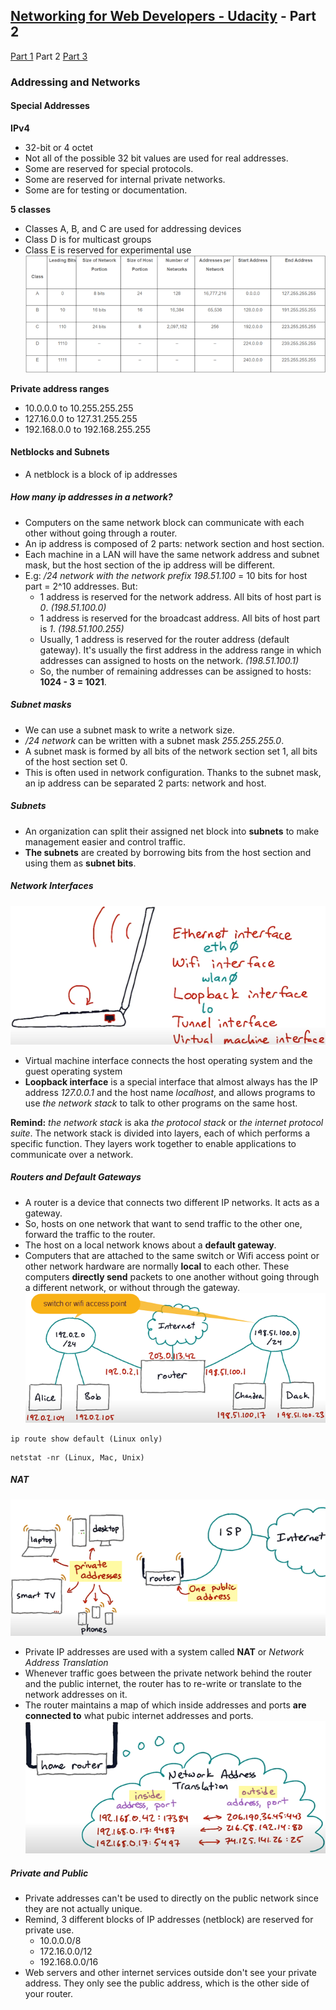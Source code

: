 ## [Networking for Web Developers - Udacity](https://www.udacity.com/course/networking-for-web-developers--ud256) - Part 2

[Part 1](/Networking-for-Web-Developer-Part1.md) Part 2 [Part 3](./Networking-for-Web-Developer-Part3.md)
### Addressing and Networks
#### Special Addresses
**IPv4**
- 32-bit or 4 octet
- Not all of the possible 32 bit values are used for real addresses.
- Some are reserved for special protocols.
- Some are reserved for internal private networks.
- Some are for testing or documentation.

**5 classes**
- Classes A, B, and C are used for addressing devices
- Class D is for multicast groups
- Class E is reserved for experimental use
![IPv4 classes{caption=Source: howtonetwork.org}](../imgs/basic/ipv4_classes.png)

**Private address ranges**
- 10.0.0.0 to 10.255.255.255
- 127.16.0.0 to 127.31.255.255
- 192.168.0.0 to 192.168.255.255
  
#### Netblocks and Subnets
- A netblock is a block of ip addresses

##### How many ip addresses in a network?
- Computers on the same network block can communicate with each other without going through a router.
- An ip address is composed of 2 parts: network section and host section.
- Each machine in a LAN will have the same network address and subnet mask, but the host section of the ip address will be different.
- E.g: _/24 network with the network prefix 198.51.100_ = 10 bits for  host part = 2^10 addresses. But:
  - 1 address is reserved for the network address. All bits of host part is _0_. _(198.51.100.0)_
  - 1 address is reserved for the broadcast address. All bits of host part is _1_. _(198.51.100.255)_
  - Usually, 1 address is reserved for the router address (default gateway). It's usually the first address in the address range in which addresses can assigned to hosts on the network. _(198.51.100.1)_
  - So, the number of remaining addresses can be assigned to hosts: **1024 - 3 = 1021**.

##### Subnet masks
- We can use a subnet mask to write a network size. 
- _/24 network_ can be written with a subnet mask _255.255.255.0_. 
- A subnet mask is formed by all bits of the network section set 1, all bits of the host section set 0.
- This is often used in network configuration. Thanks to the subnet mask, an ip address can be separated 2 parts: network and host.

##### Subnets
- An organization can split their assigned net block into **subnets** to make management easier and control traffic.
- **The subnets** are created by borrowing bits from the host section and using them as **subnet bits**.

##### Network Interfaces
![Network Interfaces](../imgs/basic/network-interfaces.png)
- Virtual machine interface connects the host operating system and the guest operating system
- **Loopback interface** is a special interface that almost always has the IP address _127.0.0.1_ and the host name _localhost_, and allows programs to use _the network stack_ to talk to other programs on the same host.
  
**Remind:** _the network stack_ is aka _the protocol stack_ or _the internet protocol suite_. The network stack is divided into layers, each of which performs a specific function. They layers work together to enable applications to communicate over a network.

##### Routers and Default Gateways
- A router is a device that connects two different IP networks. It acts as a gateway.
- So, hosts on one network that want to send traffic to the other one, forward the traffic to the router.
- The host on a local network knows about a **default gateway**.
- Computers  that are attached to the same switch or Wifi access point or other network hardware are normally **local** to each other. These computers **directly send** packets to one another without going through a different network, or without through the gateway.
![Router and Default gateway](imgs/basic/router_gateway.png)

```
ip route show default (Linux only)
```
```
netstat -nr (Linux, Mac, Unix)
```

##### NAT
![Only one public IP address](../imgs/basic/one-public-ip.png)
- Private IP addresses are used with a system called **NAT** or _Network Address Translation_
- Whenever traffic goes between the private network behind the router and the public internet, the router has to re-write or translate to the network addresses on it.
- The router maintains a map of which inside addresses and ports **are connected to** what pubic internet addresses and ports.
![how NAT works](../imgs/basic/how-nat-works.png)

##### Private and Public
- Private addresses can't be used to directly on the public network since they are not actually unique.
- Remind, 3 different blocks of IP addresses (netblock) are reserved for private use.
  - 10.0.0.0/8
  - 172.16.0.0/12
  - 192.168.0.0/16
- Web servers and other internet services outside don't see your private address. They only see the public address, which is the other side of your router.